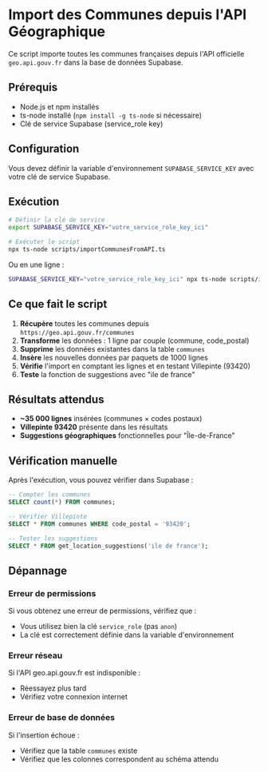 
# Import des Communes depuis l'API Géographique

Ce script importe toutes les communes françaises depuis l'API officielle `geo.api.gouv.fr` dans la base de données Supabase.

## Prérequis

- Node.js et npm installés
- ts-node installé (`npm install -g ts-node` si nécessaire)
- Clé de service Supabase (service_role key)

## Configuration

Vous devez définir la variable d'environnement `SUPABASE_SERVICE_KEY` avec votre clé de service Supabase.

## Exécution

```bash
# Définir la clé de service
export SUPABASE_SERVICE_KEY="votre_service_role_key_ici"

# Exécuter le script
npx ts-node scripts/importCommunesFromAPI.ts
```

Ou en une ligne :
```bash
SUPABASE_SERVICE_KEY="votre_service_role_key_ici" npx ts-node scripts/importCommunesFromAPI.ts
```

## Ce que fait le script

1. **Récupère** toutes les communes depuis `https://geo.api.gouv.fr/communes`
2. **Transforme** les données : 1 ligne par couple (commune, code_postal)
3. **Supprime** les données existantes dans la table `communes`
4. **Insère** les nouvelles données par paquets de 1000 lignes
5. **Vérifie** l'import en comptant les lignes et en testant Villepinte (93420)
6. **Teste** la fonction de suggestions avec "ile de france"

## Résultats attendus

- **~35 000 lignes** insérées (communes × codes postaux)
- **Villepinte 93420** présente dans les résultats
- **Suggestions géographiques** fonctionnelles pour "Île-de-France"

## Vérification manuelle

Après l'exécution, vous pouvez vérifier dans Supabase :

```sql
-- Compter les communes
SELECT count(*) FROM communes;

-- Vérifier Villepinte
SELECT * FROM communes WHERE code_postal = '93420';

-- Tester les suggestions
SELECT * FROM get_location_suggestions('ile de france');
```

## Dépannage

### Erreur de permissions
Si vous obtenez une erreur de permissions, vérifiez que :
- Vous utilisez bien la clé `service_role` (pas `anon`)
- La clé est correctement définie dans la variable d'environnement

### Erreur réseau
Si l'API geo.api.gouv.fr est indisponible :
- Réessayez plus tard
- Vérifiez votre connexion internet

### Erreur de base de données
Si l'insertion échoue :
- Vérifiez que la table `communes` existe
- Vérifiez que les colonnes correspondent au schéma attendu

